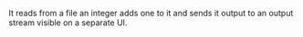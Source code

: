 It reads from a file an integer adds one to it and sends it output to an output stream visible on a separate UI.
